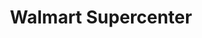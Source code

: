 ---
title: "Walmart Supercenter"
url: /lake-charles/walmart-supercenter-martin-luther-king-highway/
shop: Supermarkt
---